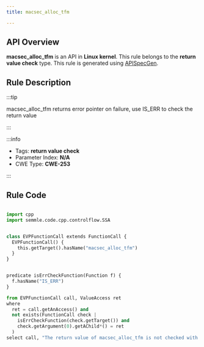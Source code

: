 ```yaml
---
title: macsec_alloc_tfm

---
```



## API Overview
**macsec_alloc_tfm** is an API in **Linux kernel**. This rule belongs to the **return value check** type. This rule is generated using [APISpecGen](../../tools/APISpecGen).
## Rule Description

:::tip

macsec_alloc_tfm returns error pointer on failure, use IS_ERR to check the return value

:::

:::info

- Tags: **return value check**
- Parameter Index: **N/A**
- CWE Type: **CWE-253**

:::

## Rule Code
```python

import cpp
import semmle.code.cpp.controlflow.SSA


class EVPFunctionCall extends FunctionCall {
  EVPFunctionCall() {
    this.getTarget().hasName("macsec_alloc_tfm")
  }
}


predicate isErrCheckFunction(Function f) {
  f.hasName("IS_ERR") 
}

from EVPFunctionCall call, ValueAccess ret
where
  ret = call.getAnAccess() and
  not exists(FunctionCall check |
    isErrCheckFunction(check.getTarget()) and
    check.getArgument(0).getAChild*() = ret
  )
select call, "The return value of macsec_alloc_tfm is not checked with IS_ERR."
    
```